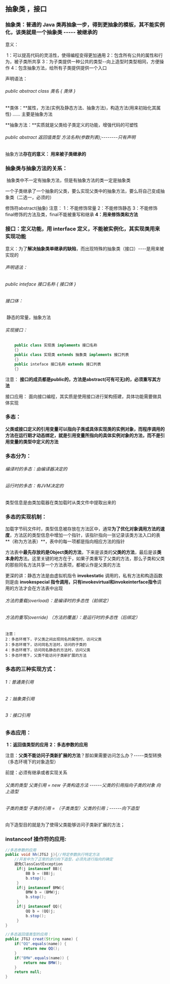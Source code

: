 ## 抽象类 ，接口

### 抽象类：普通的 Java 类再抽象一步，得到更抽象的模板，其不能实例化，该类就是一个抽象类 ----- 被继承的

意义：

​        1：可以提高代码的灵活性，使得编程变得更加通用
​	2：包含所有公共的属性和行为，被子类所共享
​	3：为子类提供一种公共的类型--向上造型时类型相同，方便操作
​	4：包含抽象方法，给所有子类提供提供一个入口

声明语法：

###### public abstract class 类名 { 类体 }



**类体：**属性，方法(实例及静态方法、抽象方法)，构造方法(用来初始化其属性) ...... 主要是抽象方法

**抽象方法：**实质就是父类给子类定义的功能，增强代码的可塑性

###### public abstract  返回值类型   方法名称(参数列表);--------只有声明

抽象方法**存在的意义： 用来被子类继承的**

### 抽象类与抽象方法的关系：

​		抽象类中不一定有抽象方法，但是有抽象方法的类一定是抽象类

一个子类继承了一个抽象的父类，要么实现父类中的抽象方法，要么将自己变成抽象类（二选一，必须的）

修饰符abstract(抽象) 注意：
			1：不能修饰常量
			2：不能修饰静态
			3：不能修饰final修饰的方法及类，final不能被重写和继承
			**4：用来修饰类和方法**



### 接口：定义功能，用 interface 定义，不能被实例化，其实现类用来实现功能

意义：为了**解决抽象类单继承的缺陷**，而出现特殊的抽象类（接口）----是用来被实现的

###### 声明语法：

###### 	public inteface 接口名称  { 接口体 }

###### 接口体：

​     静态的常量，抽象方法

###### 实现接口：

```java
	public class 实现类 implements 接口名称
	{}
	public class 实现类 extends 抽象类 implements 接口列表
	{}
	public inteface 接口名称 extends 接口列表
	{}
```

注意：
	**接口的成员都是public的，方法是abstract(可有可无)的，必须重写其方法**

接口应用：
	面向接口编程，其实质是使用接口进行架构搭建，具体功能需要做具体实现



### 多态：

**父类或接口定义的引用变量可以指向子类或具体实现类的实例对象，而程序调用的方法在运行期才动态绑定，就是引用变量所指向的具体实例对象的方法，而不是引用变量的类型中定义的方法**

### 多态分为：

###### 编译时的多态：由编译器决定的

###### 运行时的多态：有JVM决定的

类型信息是由类加载器在类加载时从类文件中提取出来的

### 多态的实现机制：

​	加载字节码文件时，类型信息被存放在方法区中，通常**为了优化对象调用方法的速度**，方法区的类型信息中增加一个指针，该指针指向一张记录该类方法入口的表**（称为方法表）**，表中的每一项都是指向相应方法的指针

方法表中**最先存放的是Object类的方法**，下来是该类的**父类的方法**，最后是该**类本身的方**法。这里关键的地方在于，如果子类重写了父类的方法，那么子类和父类的那些同名方法共享一个方法表项，都被认作是父类的方法

更深的讲：静态方法是由虚拟机指令 **invokestatic** 调用的，私有方法和构造函数则是由 **invokespecial **指令调用，只有**invokevirtual和invokeinterface指令**调用的方法才会在方法表中出现

###### 方法的重载(overload)：是编译时的多态性（前绑定）

###### 方法的重写(override) （方法的覆盖）：是运行时的多态性（后绑定）


	注意：
	2：多态环境下，子父类之间出现同名的属性时，访问父类
	3：多态环境下，访问同名方法时，访问的子类的
	4：多态环境下，访问同名静态的方法时，访问父类
	5：多态环境下，父类不能访问子类新扩展的方法

### 多态的三种实现方式：

###### 1：普通类引用

###### 2：抽象类引用

###### 3：接口引用



### 多态应用：

​	**1：返回值类型的应用**
**​	2：多态参数的应用**

注意：**父类不能访问子类新扩展的方法**？那如果需要访问怎么办？-----类型转换（多态环境下的对象造型）

前提：必须有继承或者实现关系

###### 父类的类型   父类引用  =  new 子类构造方法    ------父类的引用指向子类的对象   向上造型

###### 子类的类型   子类的引用  = （子类类型）父类的引用；------向下造型

向下造型目的就是为了使得父类能够访问子类新扩展的方法；	

### instanceof  操作符的应用:

```java
//多态参数的应用
public void hh(JTGJ j){//特定参数执行特定方法
	//开发中为了正常的进行向下造型，必须先进行指向的确定
	避免ClassCastException
	 if(j instanceof BB){
		 BB b = (BB)j;
		 b.stop();
	 }
	 if(j instanceof BMW){
		 BMW b = (BMW)j;
		 b.stop();
	 }
	 if(j instanceof QQ){
		 QQ b = (QQ)j;
		 b.stop();
	 }
}

//多态返回值类型的应用：
public JTGJ creat(String name) {
	if("QQ".equals(name)) {
		return new QQ();	
	}
	if("BMW".equals(name)) {
		return new BMW();
	}
	return null;
}
```






​	
​	
